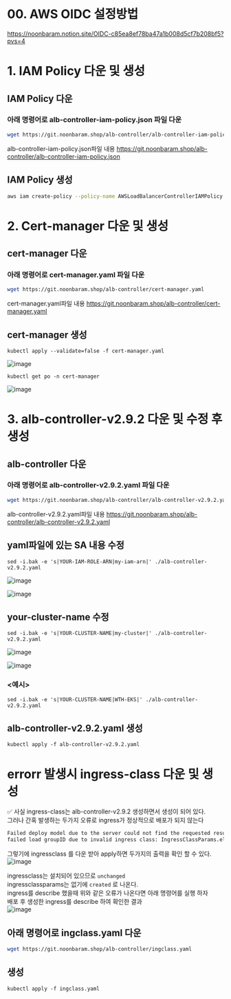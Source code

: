 # 00. AWS OIDC 설정방법
https://noonbaram.notion.site/OIDC-c85ea8ef78ba47a1b008d5cf7b208bf5?pvs=4  

# 1. IAM Policy 다운 및 생성
## IAM Policy 다운
### 아래 명령어로 alb-controller-iam-policy.json 파일 다운
```bash
wget https://git.noonbaram.shop/alb-controller/alb-controller-iam-policy.json
```
alb-controller-iam-policy.json파일 내용 https://git.noonbaram.shop/alb-controller/alb-controller-iam-policy.json

## IAM Policy 생성
```bash
aws iam create-policy --policy-name AWSLoadBalancerControllerIAMPolicy --policy-document file://alb-controller-iam-policy.json
```

# 2. Cert-manager 다운 및 생성
## cert-manager 다운
### 아래 명령어로 cert-manager.yaml 파일 다운
```bash
wget https://git.noonbaram.shop/alb-controller/cert-manager.yaml
```
cert-manager.yaml파일 내용 https://git.noonbaram.shop/alb-controller/cert-manager.yaml
## cert-manager 생성
`kubectl apply --validate=false -f cert-manager.yaml`

![image](https://github.com/NoonBaRam/noonbaram.github.io/assets/132915445/15d9407d-7360-4307-b427-ac0d75dd56e3)

`kubectl get po -n cert-manager`

![image](https://github.com/NoonBaRam/noonbaram.github.io/assets/132915445/ce4a55e0-c160-44e1-b26e-63929648e726)


# 3. alb-controller-v2.9.2 다운 및 수정 후 생성
## alb-controller 다운
### 아래 명령어로 alb-controller-v2.9.2.yaml 파일 다운
```bash
wget https://git.noonbaram.shop/alb-controller/alb-controller-v2.9.2.yaml
```
alb-controller-v2.9.2.yaml파일 내용 https://git.noonbaram.shop/alb-controller/alb-controller-v2.9.2.yaml

## yaml파일에 있는 SA 내용 수정
`sed -i.bak -e 's|YOUR-IAM-ROLE-ARN|my-iam-arn|' ./alb-controller-v2.9.2.yaml`

![image](https://github.com/user-attachments/assets/e4d2489d-3ebc-4860-aae8-62b95ab2895a)

![image](https://github.com/user-attachments/assets/89ec0f63-8d4c-4559-b0c3-968338838f10)

## your-cluster-name 수정
`sed -i.bak -e 's|YOUR-CLUSTER-NAME|my-cluster|' ./alb-controller-v2.9.2.yaml`

![image](https://github.com/user-attachments/assets/7f7b5246-3eec-4c7e-9825-0d79104f611c)

![image](https://github.com/user-attachments/assets/802a35e3-3e5d-469a-a4fd-51cb4fa5b514)

### <예시>
`sed -i.bak -e 's|YOUR-CLUSTER-NAME|WTH-EKS|' ./alb-controller-v2.9.2.yaml`

## alb-controller-v2.9.2.yaml 생성
`kubectl apply -f alb-controller-v2.9.2.yaml`

# errorr 발생시 ingress-class 다운 및 생성
✅ 사실 ingress-class는 alb-controller-v2.9.2 생성하면서 생성이 되어 있다.  
그러나 간혹 발생하는 두가지 오류로 ingress가 정상적으로 배포가 되지 않는다
```html
Failed deploy model due to the server could not find the requested resource (post targetgroupbindings.elbv2.k8s.aws)
failed load groupID due to invalid ingress class: IngressClassParams.elbv2.k8s.aws "alb" not found
```
그렇기에 ingressclass 를 다운 받아 apply하면 두가지의 출력을 확인 할 수 있다.
![image](https://github.com/NoonBaRam/noonbaram.github.io/assets/132915445/9c39d278-e5a3-4240-891d-2e5f39b5c8ab)

ingressclass는 설치되어 있으므로 `unchanged`  
ingressclassparams는 없기에 `created` 로 나온다.  
ingress를 describe 했을때 위와 같은 오류가 나온다면 아래 명령어를 실행 하자  
배포 후 생성한 ingress를 describe 하여 확인한 결과  
![image](https://github.com/NoonBaRam/noonbaram.github.io/assets/132915445/8adb5cfa-5cdd-4456-8932-09196187927c)


## 아래 명령어로 ingclass.yaml 다운
```bash
wget https://git.noonbaram.shop/alb-controller/ingclass.yaml
```
## 생성
`kubectl apply -f ingclass.yaml`
